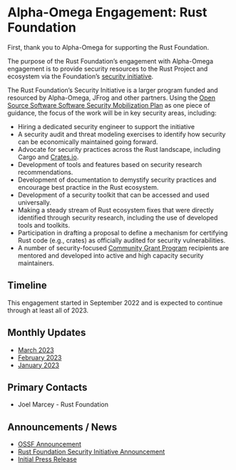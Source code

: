 # Alpha-Omega Engagement: Rust Foundation 

First, thank you to Alpha-Omega for supporting the Rust Foundation.

The purpose of the Rust Foundation’s engagement with Alpha-Omega engagement is to provide security resources to the Rust Project and ecosystem via the Foundation’s [security initiative](https://foundation.rust-lang.org/news/2022-09-13-rust-foundation-establishes-security-team/). 

The Rust Foundation’s Security Initiative is a larger program funded and resourced by Alpha-Omega, JFrog and other partners. Using the [Open Source Software Software Security Mobilization Plan](https://openssf.org/oss-security-mobilization-plan/) as one piece of guidance, the focus of the work will be in key security areas, including:

* Hiring a dedicated security engineer to support the initiative
* A security audit and threat modeling exercises to identify how security can be economically maintained going forward.
* Advocate for security practices across the Rust landscape, including Cargo and [Crates.io](https://crates.io).
* Development of tools and features based on security research recommendations.
* Development of documentation to demystify security practices and encourage best practice in the Rust ecosystem.
* Development of a security toolkit that can be accessed and used universally.
* Making a steady stream of Rust ecosystem fixes that were directly identified through security research, including the use of developed tools and toolkits.
* Participation in drafting a proposal to define a mechanism for certifying Rust code (e.g., crates) as officially audited for security vulnerabilities.
* A number of security-focused [Community Grant Program](https://foundation.rust-lang.org/grants/) recipients are mentored and developed into active and high capacity security maintainers.


## Timeline

This engagement started in September 2022 and is expected to continue through at least all of 2023.

## Monthly Updates

* [March 2023](update-2023-03.md)
* [February 2023](update-2023-02.md)
* [January 2023](update-2023-01.md)

## Primary Contacts

* Joel Marcey - Rust Foundation

## Announcements / News

* [OSSF Announcement](https://openssf.org/blog/2022/09/13/alpha-omega-project-announces-over-1-5m-in-grants-to-critical-open-source-projects-and-new-omega-analysis-toolchain/)
* [Rust Foundation Security Initiative Announcement](https://foundation.rust-lang.org/news/2022-09-13-rust-foundation-establishes-security-team/)
* [Initial Press Release](https://thenewstack.io/alpha-omega-dishes-out-cash-to-secure-open-source-projects/)
